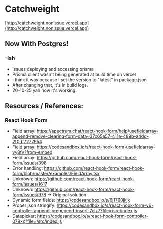# Catchweight

[http://catchweight.nonissue.vercel.app](http://catchweight.nonissue.vercel.app)

## Now With Postgres!

### -Ish

- Issues deploying and accessing prisma
- Prisma client wasn't being generated at build time on vercel
- I think it was because I set the version to "latest" in package.json
- After changing that, it's in build logs.
- 20-10-25 yah now it's working.


## Resources / References:

### React Hook Form

- Field array: https://spectrum.chat/react-hook-form/help/usefieldarray-append-remove-clearing-form-data~37c65e57-411e-489b-a4dd-2f0df7277954
- Field array: https://codesandbox.io/s/react-hook-form-usefieldarray-vy8fv?from-embed
- Field array: https://github.com/react-hook-form/react-hook-form/issues/398
- Error handling: https://github.com/react-hook-form/react-hook-form/blob/master/examples/FieldArray.tsx
- Unknown: https://github.com/react-hook-form/react-hook-form/issues/1617
- Unknown: https://github.com/react-hook-form/react-hook-form/issues/978 -> Original solution
- Dynamic form fields: https://codesandbox.io/s/6j1760jkjk
- Proper json stringify: https://codesandbox.io/s/react-hook-form-v6-controller-append-prepepend-insert-7clz7?file=/src/index.js
- Datepicker: https://codesandbox.io/s/react-hook-form-controller-079xx?file=/src/index.js